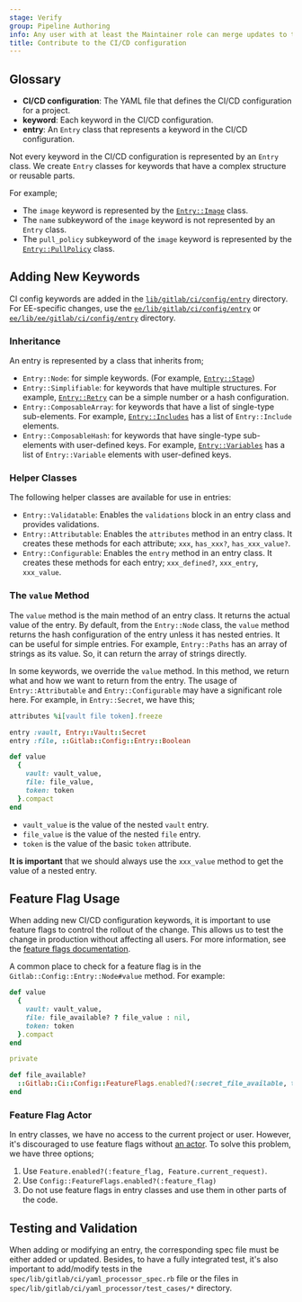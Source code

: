 ```yaml
---
stage: Verify
group: Pipeline Authoring
info: Any user with at least the Maintainer role can merge updates to this content. For details, see https://docs.gitlab.com/ee/development/development_processes.html#development-guidelines-review.
title: Contribute to the CI/CD configuration
---
```


## Glossary

- **CI/CD configuration**: The YAML file that defines the CI/CD configuration for a project.
- **keyword**: Each keyword in the CI/CD configuration.
- **entry**: An `Entry` class that represents a keyword in the CI/CD configuration.

Not every keyword in the CI/CD configuration is represented by an `Entry` class.
We create `Entry` classes for keywords that have a complex structure or reusable parts.

For example;

- The `image` keyword is represented by the [`Entry::Image`](https://gitlab.com/gitlab-org/gitlab/-/blob/master/lib/gitlab/ci/config/entry/image.rb) class.
- The `name` subkeyword of the `image` keyword is not represented by an `Entry` class.
- The `pull_policy` subkeyword of the `image` keyword is represented by the [`Entry::PullPolicy`](https://gitlab.com/gitlab-org/gitlab/-/blob/master/lib/gitlab/ci/config/entry/pull_policy.rb) class.

## Adding New Keywords

CI config keywords are added in the [`lib/gitlab/ci/config/entry`](https://gitlab.com/gitlab-org/gitlab/-/tree/master/lib/gitlab/ci/config/entry) directory.
For EE-specific changes, use the [`ee/lib/gitlab/ci/config/entry`](https://gitlab.com/gitlab-org/gitlab/-/tree/master/ee/lib/gitlab/ci/config/entry)
or [`ee/lib/ee/gitlab/ci/config/entry`](https://gitlab.com/gitlab-org/gitlab/-/tree/master/ee/lib/ee/gitlab/ci/config/entry) directory.

### Inheritance

An entry is represented by a class that inherits from;

- `Entry::Node`: for simple keywords.
  (For example, [`Entry::Stage`](https://gitlab.com/gitlab-org/gitlab/-/blob/master/lib/gitlab/ci/config/entry/stage.rb))
- `Entry::Simplifiable`: for keywords that have multiple structures.
  For example, [`Entry::Retry`](https://gitlab.com/gitlab-org/gitlab/-/blob/master/lib/gitlab/ci/config/entry/retry.rb) can be a simple number or a hash configuration.
- `Entry::ComposableArray`: for keywords that have a list of single-type sub-elements.
  For example, [`Entry::Includes`](https://gitlab.com/gitlab-org/gitlab/-/blob/master/lib/gitlab/ci/config/entry/includes.rb) has a list of `Entry::Include` elements.
- `Entry::ComposableHash`: for keywords that have single-type sub-elements with user-defined keys.
  For example, [`Entry::Variables`](https://gitlab.com/gitlab-org/gitlab/-/blob/master/lib/gitlab/ci/config/entry/variables.rb) has a list of `Entry::Variable` elements with user-defined keys.

### Helper Classes

The following helper classes are available for use in entries:

- `Entry::Validatable`: Enables the `validations` block in an entry class and provides validations.
- `Entry::Attributable`: Enables the `attributes` method in an entry class. It creates these methods for each attribute; `xxx`, `has_xxx?`, `has_xxx_value?`.
- `Entry::Configurable`: Enables the `entry` method in an entry class. It creates these methods for each entry; `xxx_defined?`, `xxx_entry`, `xxx_value`.

### The `value` Method

The `value` method is the main method of an entry class. It returns the actual value of the entry.
By default, from the `Entry::Node` class, the `value` method returns the hash configuration of the entry unless it has nested entries.
It can be useful for simple entries. For example, `Entry::Paths` has an array of strings as its value. So, it can return the array of strings directly.

In some keywords, we override the `value` method. In this method, we return what and how we want to return from the entry.
The usage of `Entry::Attributable` and `Entry::Configurable` may have a significant role here. For example,
in `Entry::Secret`, we have this;

```ruby
attributes %i[vault file token].freeze

entry :vault, Entry::Vault::Secret
entry :file, ::Gitlab::Config::Entry::Boolean

def value
  {
    vault: vault_value,
    file: file_value,
    token: token
  }.compact
end
```

- `vault_value` is the value of the nested `vault` entry.
- `file_value` is the value of the nested `file` entry.
- `token` is the value of the basic `token` attribute.

**It is important** that we should always use the `xxx_value` method to get the value of a nested entry.

## Feature Flag Usage

When adding new CI/CD configuration keywords, it is important to use feature flags to control the rollout of the change.
This allows us to test the change in production without affecting all users. For more information, see the [feature flags documentation](../feature_flags/_index.md).

A common place to check for a feature flag is in the `Gitlab::Config::Entry::Node#value` method. For example:

```ruby
def value
  {
    vault: vault_value,
    file: file_available? ? file_value : nil,
    token: token
  }.compact
end

private

def file_available?
  ::Gitlab::Ci::Config::FeatureFlags.enabled?(:secret_file_available, type: :beta)
end
```

### Feature Flag Actor

In entry classes, we have no access to the current project or user. However, it's discouraged to use feature flags without [an actor](../feature_flags/_index.md#feature-actors).
To solve this problem, we have three options;

1. Use `Feature.enabled?(:feature_flag, Feature.current_request)`.
1. Use `Config::FeatureFlags.enabled?(:feature_flag)`
1. Do not use feature flags in entry classes and use them in other parts of the code.

## Testing and Validation

When adding or modifying an entry, the corresponding spec file must be either added or updated.
Besides, to have a fully integrated test, it's also important to add/modify tests in the `spec/lib/gitlab/ci/yaml_processor_spec.rb` file or
the files in `spec/lib/gitlab/ci/yaml_processor/test_cases/*` directory.
